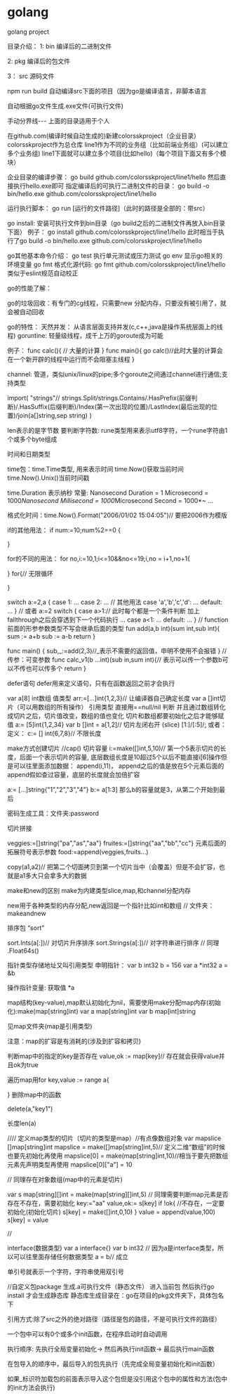 # golang
golang project

目录介绍：
1: bin 编译后的二进制文件  

2: pkg 编译后的包文件  

3： src 源码文件  

npm run build 自动编译src下面的项目（因为go是编译语言，非脚本语言  

自动根据go文件生成.exe文件(可执行文件)  

手动分界线---
上面的目录适用于个人


在github.com(编译时候自动生成的)新建colorsskproject（企业目录）
 colorsskproject作为总仓库
line1作为不同的业务组（比如前端业务组）(可以建立多个业务组)
line1下面就可以建立多个项目(比如hello)（每个项目下面又有多个模块）

企业目录的编译步骤：
go build github.com/colorsskproject/line1/hello
然后直接执行hello.exe即可
指定编译后的可执行二进制文件的目录：
go build -o bin/hello.exe github.com/colorsskproject/line1/hello

运行执行脚本：
go run  [运行的文件路径]（此时的路径是全部的：带src）


go install: 安装可执行文件到bin目录（go build之后的二进制文件再放入bin目录下面）
例子： go install github.com/colorsskproject/line1/hello
此时相当于执行了go build -o bin/hello.exe github.com/colorsskproject/line1/hello



go其他基本命令介绍：
go test 执行单元测试或压力测试
go env 显示go相关的环境变量
go fmt 格式化源代码: go fmt github.com/colorsskproject/line1/hello 类似于eslint规范自动校正

go的性能了解：

go的垃圾回收：有专门的cg线程，只需要new 分配内存，只要没有被引用了，就会被自动回收

go的特性：
天然并发： 从语言层面支持并发(c,c++,java是操作系统层面上的线程)
goruntine: 轻量级线程，成千上万的goroute成为可能

例子：
func calc(){
    // 大量的计算
}
func main(){
    go calc()//此时大量的计算会在一个新开辟的线程中运行而不会阻塞主线程
}


channel:
管道，类似unix/linux的pipe;多个goroute之间通过channel进行通信;支持类型

import(
    "strings"// strings.Split/strings.Contains/.HasPrefix(前缀判断)/.HasSuffix(后缀判断)/Index(第一次出现的位置)/LastIndex(最后出现的位置)/join(a[]string,sep string)
)

len表示的是字节数
要判断字符数:
rune类型用来表示utf8字符，一个rune字符由1个或多个byte组成

时间和日期类型

time包：time.Time类型, 用来表示时间
time.Now()获取当前时间
time.Now().Unix()当前时间戳

time.Duration 表示纳秒
常量: 
Nanosecond Duration = 1
Microsecond = 1000*Nanosecond
Millisecond = 1000*Microsecond
Second = 1000*~
...

格式化时间：time.Now().Format("2006/01/02 15:04:05")// 要把2006作为模版


if的其他用法：  if num:=10;num%2==0 {

}

for的不同的用法：
for no,i:=10,1;i<=10&&no<=19;i,no = i+1,no+1{

}
for{// 无限循环

}

switch a:=2,a {
    case 1:
    ...
    case 2:
    ...
    // 其他用法
    case 'a','b','c','d':
    ...
    default:
    ...
}
// 或者
a:=2
switch  {
    case a>1:// 此时每个都是一个条件判断 加上fallthrough之后会穿透到下一个代码执行
    ...
    case a<1:
    ...
    default:
    ...
}
// function前面的形参参数类型不写会继承后面的类型
fun add(a,b int)(sum int,sub int){
    sum := a+b
    sub := a-b
    return
}

func main() {
    sub,_:=add(2,3)//_表示不需要的返回值，申明不使用不会报错
}
// 传参：可变参数
func calc_v1(b ...int)(sub in,sum int){// 表示可以传一个参数b可以不传也可以传多个
    return
}


defer语句
defer用来定义语句，只有在函数返回之前才会执行

var a[8] int数组  值类型   arr:=[...]int{1,2,3}// 让编译器自己确定长度
var a []int切片（可以用数组的所有操作）   引用类型 直接用==null/nil 判断   并且通过数组转化成切片之后，切片值改变，数组的值也变化
切片和数组都要初始化之后才能够赋值
a:= [5]int{1,2,34}
var b []int = a[1,2]// 切片左闭右开  (slice) [1:]/[:5]/[:](包含所有元素)
或者：
 定义：  c:= [] int{6,7,8}// 不限长度


 make方式创建切片
 //cap() 切片容量
 i:=make([]int,5,10)// 第一个5表示切片的长度，后面一个表示切片的容量, 底层数组长度是10超过5个以后不能直接i[6]操作但是可以往里面添加数据： append(i,11)， append之后的值是放在5个元素后面的
 append假如查过容量，底层的长度就会加倍扩容

 a:= [...]string{"1","2","3","4"}
 b:= a[1:3]
 那么b的容量就是3，从第二个开始到最后

 密码生成工具：文件夹:password

 


 


 切片拼接

 veggies:=[]string{"pa","as","aa"}
 fruites:=[]string{"aa","bb","cc"}
 元素后面的拓展符号表示参数
 food:=append(veggies,fruits...)

 copy(a1,a2)// 把第二个切面拷贝到第一个切片当中（会覆盖）但是不会扩容，也就是a1多大只会拿多大的数据


 make和new的区别
 make为内建类型slice,map,和channel分配内存
 
 new用于各种类型的内存分配,new返回是一个指针比如int和数组
 // 文件夹：makeandnew


 排序包
 “sort”

 sort.Ints(a[:])// 对切片升序排序
 sort.Strings(a[:])// 对字符串进行排序
 // 同理 .Float64s()

指针类型存储地址又叫引用类型
申明指针：
var b int32
b = 156
var a *int32
a = &b

操作指针变量:  获取值 *a

map结构(key-value),map默认初始化为nil，需要使用make分配map内存(初始化):make(map[string]int)
 var a map[string]int
 var b map[int]string

 见map文件夹(map是引用类型)

 注意：map的扩容是有消耗的(涉及到扩容和拷贝)

 判断map中的指定的key是否存在  value,ok := map[key]// 存在就会获得value并且ok为true

 遍历map用for key,value := range a{

 }
 删除map中的函数

 delete(a,"key1")

 长度len(a)


 ////
 定义map类型的切片（切片的类型是map）//有点像数组对象
 var mapslice []map[string]int
 mapslice = make([]map[string]int,5)// 定义二维“数组”的时候也要先初始化再使用
 mapslice[0] = make(map[string]int,10)//相当于要先把数组元素先声明类型再使用
 mapslice[0]["a"] = 10


 // 同理存在对象数组(map中的元素是切片)

var s map[string][]int = make(map[string][]int,5)
// 同理需要判断map元素是否存在不存在，需要初始化
key:="aa"
value,ok:= s[key]
if !ok{
    //不存在，一定要初始化(初始化切片)
    s[key] = make([]int,0,10)
}
value = append(value,100)
s[key] = value


// 

interface(数据类型)
var a interface{}
var b int32
// 因为a是interface类型，所以可以往里面存储任何数据类型
a = b// 成立

单引号就表示一个字符，字符串使用双引号

//自定义包package 生成.a可执行文件（静态文件）
进入当前包 然后执行go install 才会生成静态库
静态库生成目录在：go在项目的pkg文件夹下，具体包名下

引用方式:除了src之外的绝对路径（路径是包的路径，不是可执行文件的路径）

一个包中可以有0个或多个init函数，在程序启动时自动调用

执行顺序: 先执行全局变量初始化-> 然后再执行init函数-> 最后执行main函数

在包导入的顺序中，最后导入的包先执行（先完成全局变量初始化和init函数）

如果_标识符加载包的前面表示导入这个包但是没引用这个包中的属性和方法(包中的init方法会执行)
